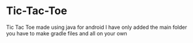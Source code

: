 # Tic-Tac-Toe
Tic Tac Toe made using java for android
I have only added the main folder you have to make gradle files and all on your own
